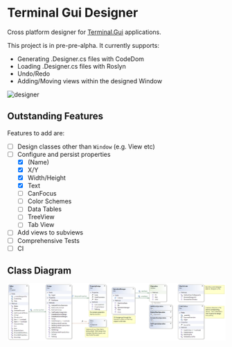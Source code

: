 # Terminal Gui Designer

Cross platform designer for [Terminal.Gui](https://github.com/migueldeicaza/gui.cs) applications.

This project is in pre-pre-alpha.  It currently supports:

- Generating .Designer.cs files with CodeDom
- Loading .Designer.cs files with Roslyn
- Undo/Redo
- Adding/Moving views within the designed Window


![designer](https://user-images.githubusercontent.com/31306100/156942451-966f5bb6-a53d-450f-92fc-dae3ee1355f4.gif)

Outstanding Features
-------------------------------

Features to add are:

- [ ] Design classes other than `Window` (e.g. View etc)
- [ ] Configure and persist properties
    - [x] (Name)
    - [x] X/Y
    - [x] Width/Height
    - [x] Text
    - [ ] CanFocus
    - [ ] Color Schemes
    - [ ] Data Tables
    - [ ] TreeView
    - [ ] Tab View
- [ ] Add views to subviews
- [ ] Comprehensive Tests
- [ ] CI

Class Diagram
-------------------------------
![Terminal.Gui Class Diagram](./TerminalGuiDesigner.png)
